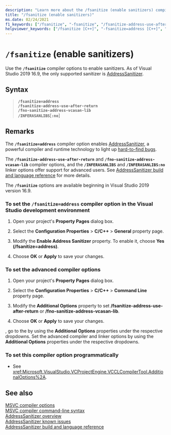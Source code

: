 ```yaml
---
description: "Learn more about the /fsanitize (enable sanitizers) compiler option"
title: "/fsanitize (enable sanitizers)"
ms.date: 02/24/2021
f1_keywords: ["/fsanitize", "-fsanitize", "/fsanitize-address-use-after-return", "-fsanitize-address-use-after-return", "/fno-sanitize-address-vcasan-lib", "-fno-sanitize-address-vcasan-lib"]
helpviewer_keywords: ["/fsanitize [C++]", "-fsanitize=address [C++]", "address sanitizer [C++]", "/fsanitize-address-use-after-return", "/fno-sanitize-address-vcasan-lib"]
---
```

# `/fsanitize` (enable sanitizers)

Use the **`/fsanitize`** compiler options to enable sanitizers. As of Visual Studio 2019 16.9, the only supported sanitizer is [AddressSanitizer](../../sanitizers/asan.md).

## Syntax

> **`/fsanitize=address`**\
> **`/fsanitize-address-use-after-return`**\
> **`/fno-sanitize-address-vcasan-lib`**\
> **`/INFERASANLIBS`**\[**`:no`**]

## Remarks

The **`/fsanitize=address`** compiler option enables [AddressSanitizer](../../sanitizers/asan.md), a powerful compiler and runtime technology to light up [hard-to-find bugs](../../sanitizers/asan.md#error-types).

The **`/fsanitize-address-use-after-return`** and **`/fno-sanitize-address-vcasan-lib`** compiler options, and the **`/INFERASANLIBS`** and **`/INFERASANLIBS:no`** linker options offer support for advanced users. See [AddressSanitizer build and language reference](../../sanitizers/asan-building.md) for more details.

The **`/fsanitize`** options are available beginning in Visual Studio 2019 version 16.9.

### To set the **`/fsanitize=address`** compiler option in the Visual Studio development environment

1. Open your project's **Property Pages** dialog box.

1. Select the **Configuration Properties** > **C/C++** > **General** property page.

1. Modify the **Enable Address Sanitizer** property. To enable it, choose **Yes (/fsanitize=address)**.

1. Choose **OK** or **Apply** to save your changes.

### To set the advanced compiler options

1. Open your project's **Property Pages** dialog box.

1. Select the **Configuration Properties** > **C/C++** > **Command Line** property page.

1. Modify the **Additional Options** property to set **/fsanitize-address-use-after-return** or **/fno-sanitize-address-vcasan-lib**.

1. Choose **OK** or **Apply** to save your changes.

, go to the  by using the **Additional Options** properties under the respective dropdowns.
Set the advanced compiler and linker options by using the **Additional Options** properties under the respective dropdowns.

### To set this compiler option programmatically

- See <xref:Microsoft.VisualStudio.VCProjectEngine.VCCLCompilerTool.AdditionalOptions%2A>.

## See also

[MSVC compiler options](compiler-options.md)\
[MSVC compiler command-line syntax](compiler-command-line-syntax.md)\
[AddressSanitizer overview](../../sanitizers/asan.md)\
[AddressSanitizer known issues](../../sanitizers/asan-known-issues.md)\
[AddressSanitizer build and language reference](../../sanitizers/asan-building.md)
